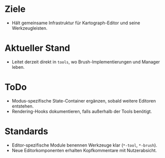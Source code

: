# Ziele
- Hält gemeinsame Infrastruktur für Kartograph-Editor und seine Werkzeugleisten.

# Aktueller Stand
- Leitet derzeit direkt in `tools`, wo Brush-Implementierungen und Manager leben.

# ToDo
- Modus-spezifische State-Container ergänzen, sobald weitere Editoren entstehen.
- Rendering-Hooks dokumentieren, falls außerhalb der Tools benötigt.

# Standards
- Editor-spezifische Module benennen Werkzeuge klar (`*-tool`, `*-brush`).
- Neue Editorkomponenten erhalten Kopfkommentare mit Nutzerabsicht.
